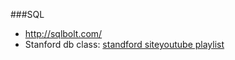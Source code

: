 
###SQL
* http://sqlbolt.com/
* Stanford db class: [standford site](https://class.stanford.edu/courses/DB/RDB/SelfPaced/courseware/ch-introduction/seq-vid-introduction/)[youtube playlist](https://www.youtube.com/playlist?list=PL6hGtHedy2Z4EkgY76QOcueU8lAC4o6c3) 
